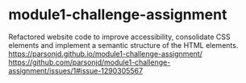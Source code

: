 # module1-challenge-assignment
Refactored website code to improve accessibility, consolidate CSS elements and implement a semantic structure of the HTML elements.
 https://parsonjd.github.io/module1-challenge-assignment/
https://github.com/parsonjd/module1-challenge-assignment/issues/1#issue-1290305567
